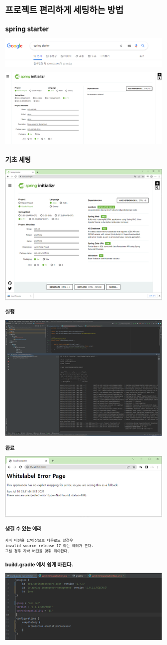 # 프로젝트 편리하게 세팅하는 방법

## spring starter
![img.png](rsc/01_project_fast_setting_01.png)

![img.png](rsc/01_project_fast_setting_02.png)


## 기초 세팅
![img.png](rsc/01_project_fast_setting_03.png)


### 실행
![img.png](rsc/01_project_fast_setting_04.png)


### 완료
![img.png](rsc/01_project_fast_setting_05.png)

### 생길 수 있는 에러 

    자바 버전을 17이상으로 다운로드 할경우 
    invalid source release 17 라는 에러가 뜬다.
    그럴 경우 자바 버전을 맞춰 줘야한다.
    

### build.gradle 에서 쉽게 바뀐다.
![img.png](rsc/01_project_fast_setting_06.png)